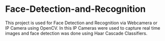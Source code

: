 # Face-Detection-and-Recognition
This project is used for Face Detection and Recognition via Webcamera or IP Camera using OpenCV. In this IP Cameras were used to capture real time images and face detection was done using Haar Cascade Classifiers.
